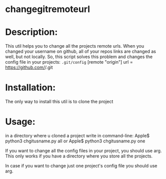 # changegitremoteurl
# Description: 
This util helps you to change all the projects remote urls. When you changed your username on github, all of your repos links are changed as well, but not locally. So, this script solves this problem and changes the config file in your projects:
`.git/config`
      [remote "origin"]
  	url = https://github.com/<username>/<reponame>.git
  
# Installation:
  The only way to install this util is to clone the project
  
# Usage:
in a directory where u cloned a project write in command-line:
    Apple$ python3 chgitusname.py all
or
    Apple$ python3 chgitusname.py one
    
  If you want to change all the config files in your project, you should use <all> arg. This only works if you have a directory where you store all the projects.
  
  In case if you want to change just one project's config file you should use <one> arg.
